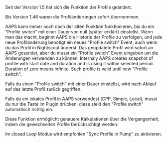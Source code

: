 Seit der Version 1.5 hat sich die Funktion der Profile geändert.

Bis Version 1.46 waren die Profiländerungen sofort übernommen.

AAPS kann immer noch nach der alten Funktion funktionieren, bis du ein "Profile switch" mit einer Dauer von null (später erklärt) einstellst. Wenn man das macht, beginnt AAPS die Historie der Profile zu verfolgen, und jede neue Profiländerung benötigt ein neues "Profile switch" Event, auch wenn du das Profil in Nightscout änderst. Das geupdatete Profil wird sofort an AAPS gesendet, aber du musst ein "Profile switch" Event eingeben um die Änderungen verwenden zu können.
Internaly AAPS creates snapshot of profile with start date and duration and is using it within selected period. Duration of zero means infinite. Such profile is valid until new "Profile switch".

Falls du einen "Profile switch" mit einer Dauer einstellst, wird nach Ablauf auf das letzte Profil zurück gegriffen.

Falls du ein lokales Profil in AAPS verwendest (CPP, Simple, Local), musst du nur die Taste im Plugin drücken, diese stellt den "Profile switch" automatisch richtig ein.

Diese Funktion ermöglicht genauere Kalkulationen über die Vergangenheit, indem die gewechselten Profile berücksichtigt werden.

Im closed Loop Modus wird empfohlen "Sync Profile in Pump" zu aktivieren.
